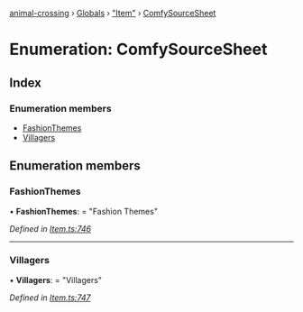 [animal-crossing](../README.md) › [Globals](../globals.md) › ["Item"](../modules/_item_.md) › [ComfySourceSheet](_item_.comfysourcesheet.md)

# Enumeration: ComfySourceSheet

## Index

### Enumeration members

* [FashionThemes](_item_.comfysourcesheet.md#fashionthemes)
* [Villagers](_item_.comfysourcesheet.md#villagers)

## Enumeration members

###  FashionThemes

• **FashionThemes**: = "Fashion Themes"

*Defined in [Item.ts:746](https://github.com/Norviah/animal-crossing/blob/2c80bbc/module/types/Item.ts#L746)*

___

###  Villagers

• **Villagers**: = "Villagers"

*Defined in [Item.ts:747](https://github.com/Norviah/animal-crossing/blob/2c80bbc/module/types/Item.ts#L747)*
